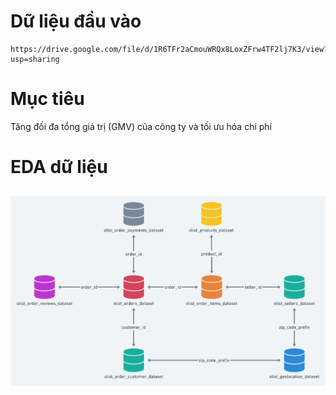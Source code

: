 # Dữ liệu đầu vào
```
https://drive.google.com/file/d/1R6TFr2aCmouWRQx8LoxZFrw4TF2lj7K3/view?usp=sharing
```
# Mục tiêu
Tăng đối đa tổng giá trị (GMV) của công ty và tối ưu hóa chi phí
# EDA dữ liệu
## 
![data schema](img/schema.png)
